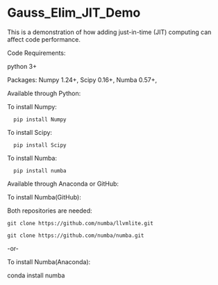 # Gauss_Elim_JIT_Demo
This is a demonstration of how adding just-in-time (JIT) computing can affect code performance.

Code Requirements:

python 3+

  Packages:
     Numpy 1.24+, Scipy 0.16+, Numba 0.57+,

Available through Python:

  To install Numpy:
  
      pip install Numpy
      
  To install Scipy:
  
      pip install Scipy
      
  To install Numba:
  
      pip install numba
      
Available through Anaconda or GitHub:

  To install Numba(GitHub):
  
  Both repositories are needed:
  
    git clone https://github.com/numba/llvmlite.git
    
    git clone https://github.com/numba/numba.git
    
  -or-
  
  To install Numba(Anaconda):
  
  conda install numba
